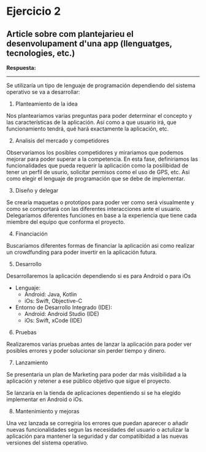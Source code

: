 # Ejercicio 2
## Article sobre com plantejarieu el desenvolupament d'una app (llenguatges, tecnologies, etc.)

**Respuesta:**

----
Se utilizaría un tipo de lenguaje de programación dependiendo del sistema operativo se va a desarrollar:

1. Planteamiento de la idea

Nos planteariamos varias preguntas para poder determinar el concepto y las características de la aplicación. Así como a que usuario irá, que funcionamiento tendrá, qué hará exactamente la aplicación, etc.

2. Analisis del mercado y competidores

Observariamos los posibles competidores y mirariamos que podemos mejorar para poder superar a la competencia.
En esta fase, definiriamos las funcionalidades que pueda requerir la aplicación como la posilibidad de tener un perfil de usurio, solicitar permisos como el uso de GPS, etc.
Asi como elegir el lenguaje de programación que se debe de implementar.

3. Diseño y delegar

Se crearía maquetas o prototipos para poder ver como será visualmente y como se comportará con las diferentes interacciones ante el usuario.
Delegariamos diferentes funciones en base a la experiencia que tiene cada miembre del equipo que conforma el proyecto.

4. Financiación

Buscariamos diferentes formas de financiar la aplicación asi como realizar un crowdfunding para poder invertir en la aplicación futura.

5. Desarrollo

Desarrollaremos la aplicación dependiendo si es para Android o para iOs

* Lenguaje:
    * Android: Java, Kotlin
    * iOs: Swift, Objective-C
* Entorno de Desarrollo Integrado (IDE):
    * Android: Android Studio (IDE)
    * iOs: Swift, xCode (IDE)

6. Pruebas

Realizaremos varias pruebas antes de lanzar la aplicación para poder ver posibles errores y poder solucionar sin perder tiempo y dinero.

7. Lanzamiento

Se presentaria un plan de Marketing para poder dar más visibilidad a la aplicación y retener a ese público objetivo que sigue el proyecto.

Se lanzaría en la tienda de aplicaciones depentiendo si se ha elegido implementar en Android o iOs.

8. Mantenimiento y mejoras

Una vez lanzada se corregiria los errores que puedan aparecer o añadir nuevas funcionalidades segun las necesidades del usuario o actulizar la aplicación para mantener la seguridad y dar compatilbidad a las nuevas versiones del sistema operativo.
